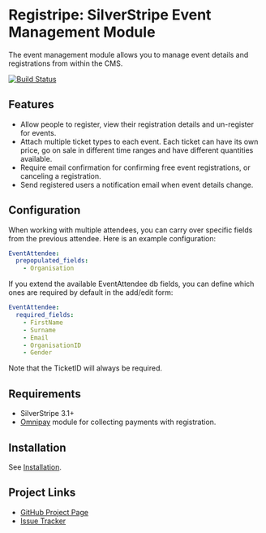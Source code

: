 # Registripe: SilverStripe Event Management Module
The event management module allows you to manage event details and registrations from within the CMS.

[![Build Status](https://travis-ci.org/registripe/registripe-core.svg)](https://travis-ci.org/registripe/registripe-core)

## Features

*   Allow people to register, view their registration details and un-register
    for events.
*   Attach multiple ticket types to each event. Each ticket can have its own
    price, go on sale in different time ranges and have different quantities
    available.
*   Require email confirmation for confirming free event registrations, or
    canceling a registration.
*   Send registered users a notification email when event details change.

## Configuration

When working with multiple attendees, you can carry over specific fields from the previous attendee. Here is an example configuration:
```yaml
EventAttendee:
  prepopulated_fields:
    - Organisation
```

If you extend the available EventAttendee db fields, you can define which ones are required by default in the add/edit form:
```yaml
EventAttendee:
  required_fields:
    - FirstName
    - Surname
    - Email
    - OrganisationID
    - Gender
```
Note that the TicketID will always be required.

## Requirements
*   SilverStripe 3.1+
*   [Omnipay](https://github.com/silverstripe/silverstripe-omnipay) module for collecting payments with registration.

## Installation

See [Installation](https://github.com/registripe/registripe-core/wiki/Installation).

## Project Links
*   [GitHub Project Page](https://github.com/registripe/registripe-core)
*   [Issue Tracker](https://github.com/registripe/registripe-core/issues)
